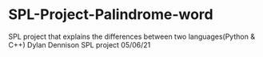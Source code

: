# SPL-Project-Palindrome-word
 SPL project that explains the differences between two languages(Python & C++)
 Dylan Dennison
 SPL project 
 05/06/21
 
 
